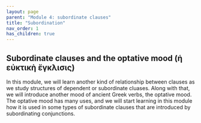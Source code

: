 ```yaml
---
layout: page
parent: "Module 4: subordinate clauses"
title: "Subordination"
nav_order: 1
has_children: true
---
```


## Subordinate clauses and the optative mood (ἡ εὐκτικὴ ἔγκλισις) 

In this module, we will learn another kind of relationship between clauses as we study structures of dependent or subordinate cluases. Along with that, we will introduce another mood of ancient Greek verbs, the optative mood. The optative mood has many uses, and we will start learning in this module how it is used in some types of subordinate clauses that are introduced by subordinating conjunctions. 

